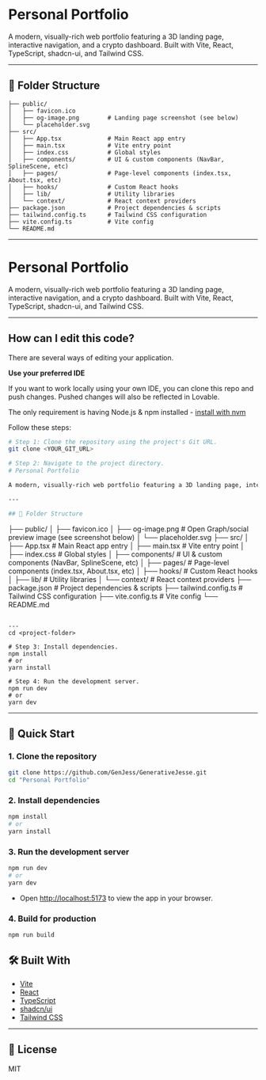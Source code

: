 # Personal Portfolio

A modern, visually-rich web portfolio featuring a 3D landing page, interactive navigation, and a crypto dashboard. Built with Vite, React, TypeScript, shadcn-ui, and Tailwind CSS.

---

## 📂 Folder Structure

```
├── public/
│   ├── favicon.ico
│   ├── og-image.png        # Landing page screenshot (see below)
│   └── placeholder.svg
├── src/
│   ├── App.tsx             # Main React app entry
│   ├── main.tsx            # Vite entry point
│   ├── index.css           # Global styles
│   ├── components/         # UI & custom components (NavBar, SplineScene, etc)
│   ├── pages/              # Page-level components (index.tsx, About.tsx, etc)
│   ├── hooks/              # Custom React hooks
│   ├── lib/                # Utility libraries
│   └── context/            # React context providers
├── package.json            # Project dependencies & scripts
├── tailwind.config.ts      # Tailwind CSS configuration
├── vite.config.ts          # Vite config
└── README.md
```

---
# Personal Portfolio

A modern, visually-rich web portfolio featuring a 3D landing page, interactive navigation, and a crypto dashboard. Built with Vite, React, TypeScript, shadcn-ui, and Tailwind CSS.

---

## How can I edit this code?

There are several ways of editing your application.


**Use your preferred IDE**

If you want to work locally using your own IDE, you can clone this repo and push changes. Pushed changes will also be reflected in Lovable.

The only requirement is having Node.js & npm installed - [install with nvm](https://github.com/nvm-sh/nvm#installing-and-updating)

Follow these steps:

```sh
# Step 1: Clone the repository using the project's Git URL.
git clone <YOUR_GIT_URL>

# Step 2: Navigate to the project directory.
# Personal Portfolio

A modern, visually-rich web portfolio featuring a 3D landing page, interactive navigation, and a crypto dashboard. Built with Vite, React, TypeScript, shadcn-ui, and Tailwind CSS.

---

## 📂 Folder Structure

```
├── public/
│   ├── favicon.ico
│   ├── og-image.png        # Open Graph/social preview image (see screenshot below)
│   └── placeholder.svg
├── src/
│   ├── App.tsx             # Main React app entry
│   ├── main.tsx            # Vite entry point
│   ├── index.css           # Global styles
│   ├── components/         # UI & custom components (NavBar, SplineScene, etc)
│   ├── pages/              # Page-level components (index.tsx, About.tsx, etc)
│   ├── hooks/              # Custom React hooks
│   ├── lib/                # Utility libraries
│   └── context/            # React context providers
├── package.json            # Project dependencies & scripts
├── tailwind.config.ts      # Tailwind CSS configuration
├── vite.config.ts          # Vite config
└── README.md
```

---
cd <project-folder>

# Step 3: Install dependencies.
npm install
# or
yarn install

# Step 4: Run the development server.
npm run dev
# or
yarn dev
```

---

## 🚀 Quick Start

### 1. Clone the repository
```sh
git clone https://github.com/GenJess/GenerativeJesse.git
cd "Personal Portfolio"
```

### 2. Install dependencies
```sh
npm install
# or
yarn install
```

### 3. Run the development server
```sh
npm run dev
# or
yarn dev
```
- Open [http://localhost:5173](http://localhost:5173) to view the app in your browser.

### 4. Build for production
```sh
npm run build
```

## 🛠️ Built With
- [Vite](https://vitejs.dev/)
- [React](https://react.dev/)
- [TypeScript](https://www.typescriptlang.org/)
- [shadcn/ui](https://ui.shadcn.com/)
- [Tailwind CSS](https://tailwindcss.com/)

---

## 📄 License
MIT
